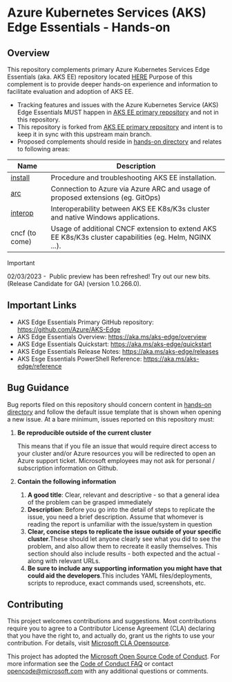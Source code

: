 # Azure Kubernetes Services (AKS) Edge Essentials - Hands-on

## Overview

This repository complements primary Azure Kubernetes Services Edge Essentials (aka. AKS EE) repository located [HERE](https://github.com/Azure/AKS-Edge) Purpose of this complement is to provide deeper hands-on experience and information to facilitate evaluation and adoption of AKS EE.

- Tracking features and issues with the Azure Kubernetes Service (AKS) Edge Essentials MUST happen in [AKS EE primary repository](https://github.com/Azure/AKS-Edge) and not in this repository.
- This repository is forked from [AKS EE primary repository](https://github.com/Azure/AKS-Edge) and intent is to keep it in sync with this upstream main branch.
- Proposed complements should reside in [hands-on directory](./hands-on) and relates to following areas:

| Name           | Description      |
|----------------|------------------|
| [install](./hands-on/install/install.md) | Procedure and troubleshooting AKS EE installation. |
| [arc](./hands-on/arc/arc.md) | Connection to Azure via Azure ARC and usage of proposed extensions (eg. GitOps) | 
| [interop](./hands-on/interop/readme.md) |  Interoperability between AKS EE K8s/K3s cluster and native Windows applications. | 
| cncf (to come) |  Usage of additional CNCF extension to extend AKS EE K8s/K3s cluster capabilities (eg. Helm, NGINX ...). | 

> [!IMPORTANT]
> 02/03/2023 -  Public preview has been refreshed! Try out our new bits.(Release Candidate for GA) (version 1.0.266.0).

## Important Links

- AKS Edge Essentials Primary GitHub repository: https://github.com/Azure/AKS-Edge
- AKS Edge Essentials Overview: https://aka.ms/aks-edge/overview
- AKS Edge Essentials Quickstart: https://aka.ms/aks-edge/quickstart
- AKS Edge Essentials Release Notes: https://aka.ms/aks-edge/releases
- AKS Esge Essentials PowerShell Reference: https://aka.ms/aks-edge/reference

## Bug Guidance

Bug reports filed on this repository should concern content in [hands-on directory](./hands-on) and follow the default issue template that is shown when opening a new issue. At a bare minimum, issues reported on this repository must:

1. **Be reproducible outside of the current cluster**

    This means that if you file an issue that would require direct access to your cluster and/or Azure resources you will be redirected to open an Azure support ticket. Microsoft employees may not ask for personal / subscription information on Github. 

1. **Contain the following information**
    1. **A good title**: Clear, relevant and descriptive - so that a general idea of the problem can be grasped immediately
    1. **Description**: Before you go into the detail of steps to replicate the issue, you need a brief description. Assume that whomever is reading the report is unfamiliar with the issue/system in question
    1. **Clear, concise steps to replicate the issue outside of your specific cluster**.These should let anyone clearly see what you did to see the problem, and also allow them to recreate it easily themselves. This section should also include results - both expected and the actual - along with relevant URLs.
    1. **Be sure to include any supporting information you might have that could aid the developers**.This includes YAML files/deployments, scripts to reproduce, exact commands used, screenshots, etc.

## Contributing

This project welcomes contributions and suggestions. Most contributions require you to agree to a Contributor License Agreement (CLA) declaring that you have the right to, and actually do, grant us
the rights to use your contribution. For details, visit [Microsoft CLA Opensource](https://cla.opensource.microsoft.com).

This project has adopted the [Microsoft Open Source Code of Conduct](https://opensource.microsoft.com/codeofconduct/).
For more information see the [Code of Conduct FAQ](https://opensource.microsoft.com/codeofconduct/faq/) or
contact [opencode@microsoft.com](mailto:opencode@microsoft.com) with any additional questions or comments.